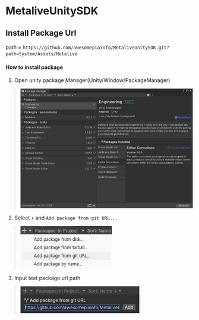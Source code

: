 # MetaliveUnitySDK


## Install Package Url
path = `https://github.com/awesomepiainfo/MetaliveUnitySDK.git?path=System/Assets/Metalive`

#### How to install package
1. Open unity package Manager(Unity/Window/PackageManager)

>![image](./Src/package_manager.png)


2. Select `+` and `Add package from git URL...`

>![image](./Src/select_plus.png)

3. Input text package url path

>![image](./Src/package_url.png)
